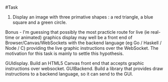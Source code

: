 #Task

1. Display an image with three primative shapes : a red triangle, a blue square and a green circle.

Bonus - I'm guessing that possibly the most practicle route for live (ie real-time or animated) graphics display may well be a front end of Browser/Canvas/WebSockets with the backend language (eg Go / Haskell / Node / C) providing the live graphic instructions over the WebSocket. The motivation for this task is mainly to settle this hypothesis.

GUIdisplay. Build an HTML5 Canvas front end that accepts graphic instructions over websocket.
GUIBackend. Build a library that provides draw instructions to a backend language, so it can send to the GUI.

